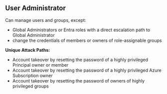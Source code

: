 ## User Administrator

Can manage users and groups, except:
- Global Administrators or Entra roles with a direct escalation path to Global Administrator
- change the credentials of members or owners of role-assignable groups

**Unique Attack Paths:** 
- Account takeover by resetting the password of a highly privileged Principal owner or member
- Account takeover by resetting the password of a highly privileged Azure Subscription owner
- Account takeover by resetting the password of owners of highly privileged groups